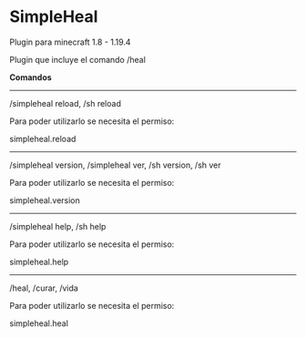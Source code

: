 # SimpleHeal
 Plugin para minecraft 1.8 - 1.19.4

Plugin que incluye el comando /heal

**Comandos**

------------------------------

/simpleheal reload, /sh reload

Para poder utilizarlo se necesita el permiso:

simpleheal.reload

------------------------------

/simpleheal version, /simpleheal ver, /sh version, /sh ver

Para poder utilizarlo se necesita el permiso:

simpleheal.version

------------------------------

/simpleheal help, /sh help

Para poder utilizarlo se necesita el permiso:

simpleheal.help

------------------------------

/heal, /curar, /vida

Para poder utilizarlo se necesita el permiso:

simpleheal.heal
